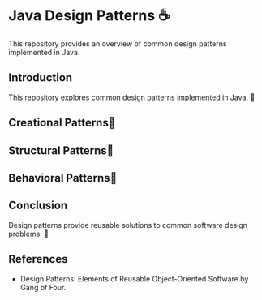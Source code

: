 # Java Design Patterns :coffee:

This repository provides an overview of common design patterns implemented in Java. 

## Introduction

This repository explores common design patterns implemented in Java. :rocket:

## Creational Patterns:page_with_curl:

## Structural Patterns:file_folder:

## Behavioral Patterns:dart:

## Conclusion

Design patterns provide reusable solutions to common software design problems. :rocket:

## References

- Design Patterns: Elements of Reusable Object-Oriented Software by Gang of Four.
